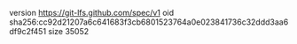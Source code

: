 version https://git-lfs.github.com/spec/v1
oid sha256:cc92d21207a6c641683f3cb6801523764a0e023841736c32ddd3aa6df9c2f451
size 35052
